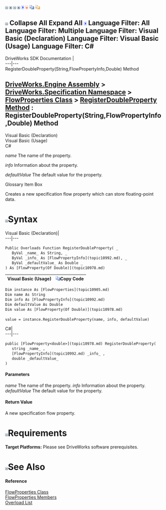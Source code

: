 ![](dotnetimages/collapse.gif) ![](dotnetimages/expand.gif) ![](dotnetimages/collapse.gif) ![](dotnetimages/expand.gif) ![](dotnetimages/drpdown.gif) ![](dotnetimages/drpdown_orange.gif) ![](dotnetimages/copycode.gif) ![](dotnetimages/copycodeHighlight.gif)

![](dotnetimages/collapse.gif) Collapse All Expand All ![](dotnetimages/drpdown.gif) Language Filter: All  Language Filter: Multiple  Language Filter: Visual Basic (Declaration) Language Filter: Visual Basic (Usage) Language Filter: C#  
---  
DriveWorks SDK Documentation  |   
---|---  
RegisterDoubleProperty(String,FlowPropertyInfo,Double) Method   
  
[DriveWorks.Engine Assembly](topic2156.md) > [DriveWorks.Specification Namespace](topic10764.md) > [FlowProperties Class](topic10905.md) > [RegisterDoubleProperty Method](topic10920.md) : RegisterDoubleProperty(String,FlowPropertyInfo,Double) Method  
---  
  
Visual Basic (Declaration)    
Visual Basic (Usage)    
C# 

_name_
    The name of the property.

_info_
    Information about the property.

_defaultValue_
    The default value for the property.

Glossary Item Box

Creates a new specification flow property which can store floating-point data. 

# ![](dotnetimages/collapse.gif)Syntax

Visual Basic (Declaration)|   
---|---  
      
    
    Public Overloads Function RegisterDoubleProperty( _
       ByVal _name_ As String, _
       ByVal _info_ As [FlowPropertyInfo](topic10992.md), _
       ByVal _defaultValue_ As Double _
    ) As [FlowProperty(Of Double)](topic10978.md)  
  
Visual Basic (Usage)| ![](dotnetimages/copycode.gif)Copy Code  
---|---  
      
    
    Dim instance As [FlowProperties](topic10905.md)
    Dim name As String
    Dim info As [FlowPropertyInfo](topic10992.md)
    Dim defaultValue As Double
    Dim value As [FlowProperty(Of Double)](topic10978.md)
     
    value = instance.RegisterDoubleProperty(name, info, defaultValue)  
  
C#|   
---|---  
      
    
    public [FlowProperty<double>](topic10978.md) RegisterDoubleProperty( 
       string _name_ ,
       [FlowPropertyInfo](topic10992.md) _info_ ,
       double _defaultValue_
    )  
  
#### Parameters

 _name_
    The name of the property.
_info_
    Information about the property.
_defaultValue_
    The default value for the property.

#### Return Value

A new specification flow property.

# ![](dotnetimages/collapse.gif)Requirements

**Target Platforms:** Please see DriveWorks software prerequisites.

# ![](dotnetimages/collapse.gif)See Also

#### Reference

[FlowProperties Class](topic10905.md)   
[FlowProperties Members](topic10906.md)   
[Overload List](topic10920.md)


